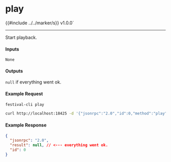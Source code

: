 # play

{{#include ../../marker/s}} v1.0.0`

---

Start playback.

#### Inputs
`None`

#### Outputs
`null` if everything went ok.

#### Example Request
```bash
festival-cli play
```
```bash
curl http://localhost:18425 -d '{"jsonrpc":"2.0","id":0,"method":"play"}'
```

#### Example Response
```json
{
  "jsonrpc": "2.0",
  "result": null, // <--- everything went ok.
  "id": 0
}
```
